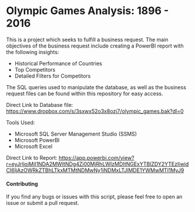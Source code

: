 # Olympic Games Analysis: 1896 - 2016

This is a project which seeks to fulfill a business request. The main objectives of the business request include creating a PowerBI report with the following insights:
- Historical Performance of Countries 
- Top Competitors
- Detailed Filters for Competitors

The SQL queries used to manipulate the database, as well as the business request files can be found within this repository for easy access.

Direct Link to Database file: https://www.dropbox.com/s/3sxwx52o3x8ozj7/olympic_games.bak?dl=0

Tools Used: 
- Microsoft SQL Server Management Studio (SSMS)
- Microsoft PowerBI
- Microsoft Excel 

Direct Link to Report: https://app.powerbi.com/view?r=eyJrIjoiMjI1NDA2MWItNDg4Zi00MjRhLWIzMDItNGExYTBlZDY2YTEzIiwidCI6IjAzOWRkZTBhLTkxMTMtNDMwNy1iNDMxLTJlMDE1YWMwMTI1MyJ9

#### Contributing
If you find any bugs or issues with this script, please feel free to open an issue or submit a pull request.
